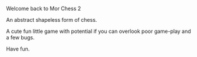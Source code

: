 Welcome back to Mor Chess 2

An abstract shapeless form of chess.

A cute fun little game with potential if you can overlook poor game-play and a few bugs.

Have fun.